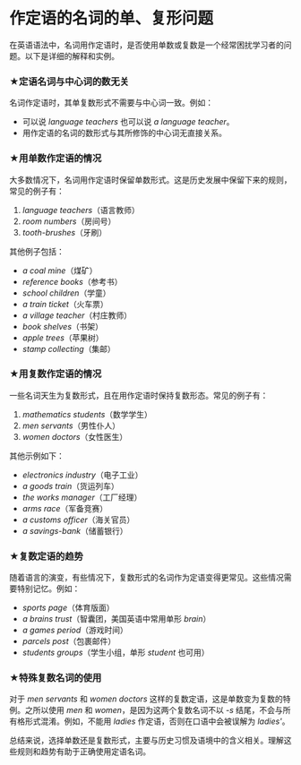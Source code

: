 # 作定语的名词的单、复形问题

在英语语法中，名词用作定语时，是否使用单数或复数是一个经常困扰学习者的问题。以下是详细的解释和实例。

### ★**定语名词与中心词的数无关**

名词作定语时，其单复数形式不需要与中心词一致。例如：

* 可以说 _language teachers_ 也可以说 _a language teacher_。
* 用作定语的名词的数形式与其所修饰的中心词无直接关系。

### ★**用单数作定语的情况**

大多数情况下，名词用作定语时保留单数形式。这是历史发展中保留下来的规则，常见的例子有：

1. _language teachers_（语言教师）
2. _room numbers_（房间号）
3. _tooth-brushes_（牙刷）

其他例子包括：

* _a coal mine_（煤矿）
* _reference books_（参考书）
* _school children_（学童）
* _a train ticket_（火车票）
* _a village teacher_（村庄教师）
* _book shelves_（书架）
* _apple trees_（苹果树）
* _stamp collecting_（集邮）

### ★**用复数作定语的情况**

一些名词天生为复数形式，且在用作定语时保持复数形态。常见的例子有：

1. _mathematics students_（数学学生）
2. _men servants_（男性仆人）
3. _women doctors_（女性医生）

其他示例如下：

* _electronics industry_（电子工业）
* _a goods train_（货运列车）
* _the works manager_（工厂经理）
* _arms race_（军备竞赛）
* _a customs officer_（海关官员）
* _a savings-bank_（储蓄银行）

### ★**复数定语的趋势**

随着语言的演变，有些情况下，复数形式的名词作为定语变得更常见。这些情况需要特别记忆。例如：

* _sports page_（体育版面）
* _a brains trust_（智囊团，美国英语中常用单形 _brain_）
* _a games period_（游戏时间）
* _parcels post_（包裹邮件）
* _students groups_（学生小组，单形 _student_ 也可用）

### ★**特殊复数名词的使用**

对于 _men servants_ 和 _women doctors_ 这样的复数定语，这是单数变为复数的特例。之所以使用 _men_ 和 _women_，是因为这两个复数名词不以 _-s_ 结尾，不会与所有格形式混淆。例如，不能用 _ladies_ 作定语，否则在口语中会被误解为 _ladies'_。

总结来说，选择单数还是复数形式，主要与历史习惯及语境中的含义相关。理解这些规则和趋势有助于正确使用定语名词。
